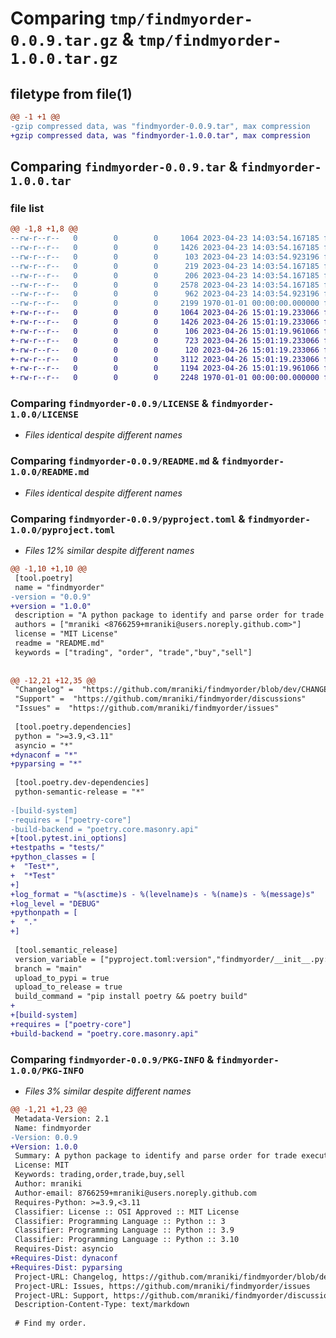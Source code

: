 # Comparing `tmp/findmyorder-0.0.9.tar.gz` & `tmp/findmyorder-1.0.0.tar.gz`

## filetype from file(1)

```diff
@@ -1 +1 @@
-gzip compressed data, was "findmyorder-0.0.9.tar", max compression
+gzip compressed data, was "findmyorder-1.0.0.tar", max compression
```

## Comparing `findmyorder-0.0.9.tar` & `findmyorder-1.0.0.tar`

### file list

```diff
@@ -1,8 +1,8 @@
--rw-r--r--   0        0        0     1064 2023-04-23 14:03:54.167185 findmyorder-0.0.9/LICENSE
--rw-r--r--   0        0        0     1426 2023-04-23 14:03:54.167185 findmyorder-0.0.9/README.md
--rw-r--r--   0        0        0      103 2023-04-23 14:03:54.923196 findmyorder-0.0.9/findmyorder/__init__.py
--rw-r--r--   0        0        0      219 2023-04-23 14:03:54.167185 findmyorder-0.0.9/findmyorder/config.py
--rw-r--r--   0        0        0      206 2023-04-23 14:03:54.167185 findmyorder-0.0.9/findmyorder/core.toml
--rw-r--r--   0        0        0     2578 2023-04-23 14:03:54.167185 findmyorder-0.0.9/findmyorder/main.py
--rw-r--r--   0        0        0      962 2023-04-23 14:03:54.923196 findmyorder-0.0.9/pyproject.toml
--rw-r--r--   0        0        0     2199 1970-01-01 00:00:00.000000 findmyorder-0.0.9/PKG-INFO
+-rw-r--r--   0        0        0     1064 2023-04-26 15:01:19.233066 findmyorder-1.0.0/LICENSE
+-rw-r--r--   0        0        0     1426 2023-04-26 15:01:19.233066 findmyorder-1.0.0/README.md
+-rw-r--r--   0        0        0      106 2023-04-26 15:01:19.961066 findmyorder-1.0.0/findmyorder/__init__.py
+-rw-r--r--   0        0        0      723 2023-04-26 15:01:19.233066 findmyorder-1.0.0/findmyorder/config.py
+-rw-r--r--   0        0        0      120 2023-04-26 15:01:19.233066 findmyorder-1.0.0/findmyorder/default_settings.toml
+-rw-r--r--   0        0        0     3112 2023-04-26 15:01:19.233066 findmyorder-1.0.0/findmyorder/main.py
+-rw-r--r--   0        0        0     1194 2023-04-26 15:01:19.961066 findmyorder-1.0.0/pyproject.toml
+-rw-r--r--   0        0        0     2248 1970-01-01 00:00:00.000000 findmyorder-1.0.0/PKG-INFO
```

### Comparing `findmyorder-0.0.9/LICENSE` & `findmyorder-1.0.0/LICENSE`

 * *Files identical despite different names*

### Comparing `findmyorder-0.0.9/README.md` & `findmyorder-1.0.0/README.md`

 * *Files identical despite different names*

### Comparing `findmyorder-0.0.9/pyproject.toml` & `findmyorder-1.0.0/pyproject.toml`

 * *Files 12% similar despite different names*

```diff
@@ -1,10 +1,10 @@
 [tool.poetry]
 name = "findmyorder"
-version = "0.0.9"
+version = "1.0.0"
 description = "A python package to identify and parse order for trade execution."
 authors = ["mraniki <8766259+mraniki@users.noreply.github.com>"]
 license = "MIT License"
 readme = "README.md"
 keywords = ["trading", "order", "trade","buy","sell"]
 
 
@@ -12,21 +12,35 @@
 "Changelog" =  "https://github.com/mraniki/findmyorder/blob/dev/CHANGELOG.rst"
 "Support" =  "https://github.com/mraniki/findmyorder/discussions"
 "Issues" =  "https://github.com/mraniki/findmyorder/issues"
 
 [tool.poetry.dependencies]
 python = ">=3.9,<3.11"
 asyncio = "*"
+dynaconf = "*"
+pyparsing = "*"
 
 [tool.poetry.dev-dependencies]
 python-semantic-release = "*"
 
-[build-system]
-requires = ["poetry-core"]
-build-backend = "poetry.core.masonry.api"
+[tool.pytest.ini_options]
+testpaths = "tests/"
+python_classes = [
+  "Test*",
+  "*Test"
+]
+log_format = "%(asctime)s - %(levelname)s - %(name)s - %(message)s"
+log_level = "DEBUG"
+pythonpath = [
+  "."
+]
 
 [tool.semantic_release]
 version_variable = ["pyproject.toml:version","findmyorder/__init__.py:__version__"]
 branch = "main"
 upload_to_pypi = true
 upload_to_release = true
 build_command = "pip install poetry && poetry build"
+
+[build-system]
+requires = ["poetry-core"]
+build-backend = "poetry.core.masonry.api"
```

### Comparing `findmyorder-0.0.9/PKG-INFO` & `findmyorder-1.0.0/PKG-INFO`

 * *Files 3% similar despite different names*

```diff
@@ -1,21 +1,23 @@
 Metadata-Version: 2.1
 Name: findmyorder
-Version: 0.0.9
+Version: 1.0.0
 Summary: A python package to identify and parse order for trade execution.
 License: MIT
 Keywords: trading,order,trade,buy,sell
 Author: mraniki
 Author-email: 8766259+mraniki@users.noreply.github.com
 Requires-Python: >=3.9,<3.11
 Classifier: License :: OSI Approved :: MIT License
 Classifier: Programming Language :: Python :: 3
 Classifier: Programming Language :: Python :: 3.9
 Classifier: Programming Language :: Python :: 3.10
 Requires-Dist: asyncio
+Requires-Dist: dynaconf
+Requires-Dist: pyparsing
 Project-URL: Changelog, https://github.com/mraniki/findmyorder/blob/dev/CHANGELOG.rst
 Project-URL: Issues, https://github.com/mraniki/findmyorder/issues
 Project-URL: Support, https://github.com/mraniki/findmyorder/discussions
 Description-Content-Type: text/markdown
 
 # Find my order.
```

